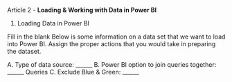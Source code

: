 Article 2 - **Loading & Working with Data in Power BI**

1.	Loading Data in Power BI

Fill in the blank
Below is some information on a data set that we want to load into Power BI. Assign the proper actions that you would take in preparing the dataset.

A. Type of data source: ______
B. Power BI option to join queries together: ______ Queries
C. Exclude Blue & Green: ______

